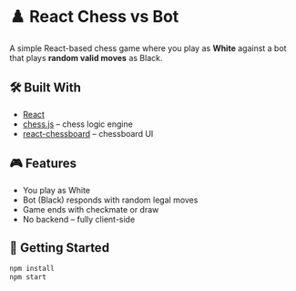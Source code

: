 # ♟️ React Chess vs Bot

A simple React-based chess game where you play as **White** against a bot that plays **random valid moves** as Black.

## 🛠️ Built With
- [React](https://reactjs.org/)
- [chess.js](https://github.com/jhlywa/chess.js) – chess logic engine
- [react-chessboard](https://github.com/Clariity/react-chessboard) – chessboard UI

## 🎮 Features
- You play as White
- Bot (Black) responds with random legal moves
- Game ends with checkmate or draw
- No backend – fully client-side

## 🚀 Getting Started

```bash
npm install
npm start

